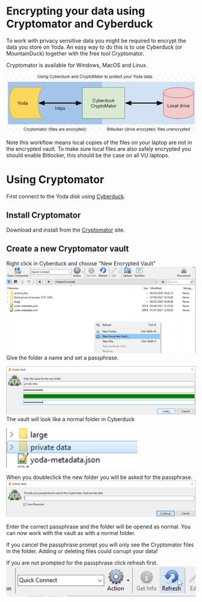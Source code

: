 # Encrypting your data using Cryptomator and Cyberduck

To work with privacy sensitive data you might be required to encrypt the data you store on Yoda. 
An easy way to do this is to use Cyberduck (or MountainDuck) together with the free tool Cryptomator. 

Cryptomator is available for Windows, MacOS and Linux.

![](screenshots/cbd-cryptomator-overview.png)

Note this workflow means local copies of the files on your laptop are not in the encrypted vault. 
To make sure local files are also safely encrypted you should enable Bitlocker, this should be the case on all VU laptops. 

# Using Cryptomator
First connect to the Yoda disk using [Cyberduck](yoda-disk-cyberduck.md).

## Install Cryptomator
 Download and install from the [Cryptomator](https://cryptomator.org/) site.

## Create a new Cryptomator vault
Right click in Cyberduck and choose "New Encrypted Vault"
![alt text](screenshots/cryptomator-create.png "Create vault")
Give the folder a name and set a passphrase.

![alt text](screenshots/cryptomator-passphrase.png "Create vault, set passphrase")
The vault will look like a normal folder in Cyberduck

![alt text](screenshots/cryptomator-folder.png "Cryptomator folder")

When you doubleclick the new folder you will be asked for the passphrase.
![alt text](screenshots/cryptomator-passphrase-prompt.png "Cryptomator folder")

Enter the correct passphrase and the folder will be opened as normal. You can now work with the vault as with a normal folder.

If you cancel the passphrase prompt you will only see the Cryptomator files in the folder. Adding or deleting files could corrupt your data!

If you are not prompted for the passphrase click refresh first.
![alt text](screenshots/cyberduck-refresh.png "Cyberduck refresh")




